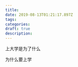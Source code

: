 ```yaml
---
title:  
date: 2019-08-13T01:21:17.897Z
tags: 
categories:
draft: true
description: 
---
```


上大学是为了什么

为什么要上学


